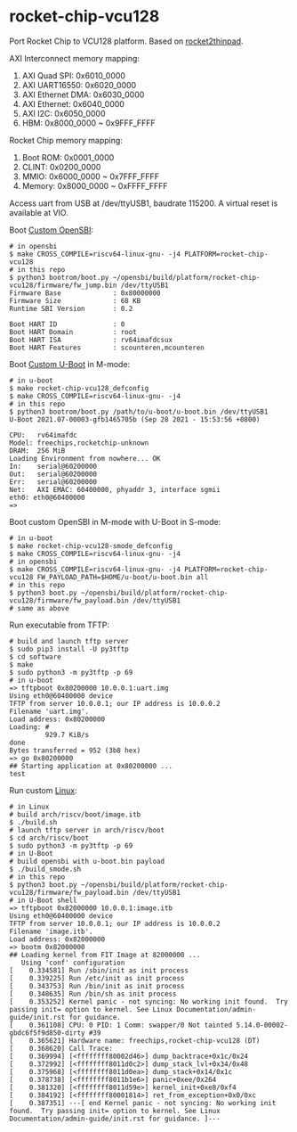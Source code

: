 # rocket-chip-vcu128

Port Rocket Chip to VCU128 platform. Based on [rocket2thinpad](https://github.com/jiegec/rocket2thinpad).

AXI Interconnect memory mapping:

1. AXI Quad SPI: 0x6010_0000
2. AXI UART16550: 0x6020_0000
3. AXI Ethernet DMA: 0x6030_0000
4. AXI Ethernet: 0x6040_0000
5. AXI I2C: 0x6050_0000
6. HBM: 0x8000_0000 ~ 0x9FFF_FFFF

Rocket Chip memory mapping:

1. Boot ROM: 0x0001_0000
2. CLINT: 0x0200_0000
3. MMIO: 0x6000_0000 ~ 0x7FFF_FFFF
4. Memory: 0x8000_0000 ~ 0xFFFF_FFFF

Access uart from USB at /dev/ttyUSB1, baudrate 115200. A virtual reset is available at VIO.

Boot [Custom OpenSBI](https://github.com/jiegec/opensbi/tree/rocket-chip-vcu128):

```shell
# in opensbi
$ make CROSS_COMPILE=riscv64-linux-gnu- -j4 PLATFORM=rocket-chip-vcu128
# in this repo
$ python3 bootrom/boot.py ~/opensbi/build/platform/rocket-chip-vcu128/firmware/fw_jump.bin /dev/ttyUSB1
Firmware Base             : 0x80000000
Firmware Size             : 68 KB
Runtime SBI Version       : 0.2

Boot HART ID              : 0
Boot HART Domain          : root
Boot HART ISA             : rv64imafdcsux
Boot HART Features        : scounteren,mcounteren
```

Boot [Custom U-Boot](https://github.com/jiegec/u-boot/tree/rocket-chip-vcu128) in M-mode:

```shell
# in u-boot
$ make rocket-chip-vcu128_defconfig
$ make CROSS_COMPILE=riscv64-linux-gnu- -j4
# in this repo
$ python3 bootrom/boot.py /path/to/u-boot/u-boot.bin /dev/ttyUSB1
U-Boot 2021.07-00003-gfb1465705b (Sep 28 2021 - 15:53:56 +0800)

CPU:   rv64imafdc
Model: freechips,rocketchip-unknown
DRAM:  256 MiB
Loading Environment from nowhere... OK
In:    serial@60200000
Out:   serial@60200000
Err:   serial@60200000
Net:   AXI EMAC: 60400000, phyaddr 3, interface sgmii
eth0: eth0@60400000
=> 
```

Boot custom OpenSBI in M-mode with U-Boot in S-mode:

```shell
# in u-boot
$ make rocket-chip-vcu128-smode_defconfig
$ make CROSS_COMPILE=riscv64-linux-gnu- -j4
# in opensbi
$ make CROSS_COMPILE=riscv64-linux-gnu- -j4 PLATFORM=rocket-chip-vcu128 FW_PAYLOAD_PATH=$HOME/u-boot/u-boot.bin all
# in this repo
$ python3 boot.py ~/opensbi/build/platform/rocket-chip-vcu128/firmware/fw_payload.bin /dev/ttyUSB1
# same as above
```

Run executable from TFTP:

```shell
# build and launch tftp server
$ sudo pip3 install -U py3tftp
$ cd software
$ make
$ sudo python3 -m py3tftp -p 69
# in u-boot
=> tftpboot 0x80200000 10.0.0.1:uart.img
Using eth0@60400000 device
TFTP from server 10.0.0.1; our IP address is 10.0.0.2
Filename 'uart.img'.
Load address: 0x80200000
Loading: #
         929.7 KiB/s
done
Bytes transferred = 952 (3b8 hex)
=> go 0x80200000
## Starting application at 0x80200000 ...
test
```

Run custom [Linux](https://github.com/jiegec/linux/tree/rocket-chip-vcu128):

```shell
# in Linux
# build arch/riscv/boot/image.itb
$ ./build.sh
# launch tftp server in arch/riscv/boot
$ cd arch/riscv/boot
$ sudo python3 -m py3tftp -p 69
# in U-Boot
# build opensbi with u-boot.bin payload
$ ./build_smode.sh
# in this repo
$ python3 boot.py ~/opensbi/build/platform/rocket-chip-vcu128/firmware/fw_payload.bin /dev/ttyUSB1
# in U-Boot shell
=> tftpboot 0x82000000 10.0.0.1:image.itb
Using eth0@60400000 device
TFTP from server 10.0.0.1; our IP address is 10.0.0.2
Filename 'image.itb'.
Load address: 0x82000000
=> bootm 0x82000000
## Loading kernel from FIT Image at 82000000 ...
   Using 'conf' configuration
[    0.334581] Run /sbin/init as init process
[    0.339225] Run /etc/init as init process
[    0.343753] Run /bin/init as init process
[    0.348635] Run /bin/sh as init process
[    0.353252] Kernel panic - not syncing: No working init found.  Try passing init= option to kernel. See Linux Documentation/admin-guide/init.rst for guidance.
[    0.361108] CPU: 0 PID: 1 Comm: swapper/0 Not tainted 5.14.0-00002-gbdc6f5f9d850-dirty #39
[    0.365621] Hardware name: freechips,rocket-chip-vcu128 (DT)
[    0.368620] Call Trace:
[    0.369994] [<ffffffff80002d46>] dump_backtrace+0x1c/0x24
[    0.372992] [<ffffffff8011d0c2>] dump_stack_lvl+0x34/0x48
[    0.375968] [<ffffffff8011d0ea>] dump_stack+0x14/0x1c
[    0.378738] [<ffffffff8011b1e6>] panic+0xee/0x264
[    0.381320] [<ffffffff8011d59e>] kernel_init+0xe8/0xf4
[    0.384192] [<ffffffff80001814>] ret_from_exception+0x0/0xc
[    0.387351] ---[ end Kernel panic - not syncing: No working init found.  Try passing init= option to kernel. See Linux Documentation/admin-guide/init.rst for guidance. ]---
```